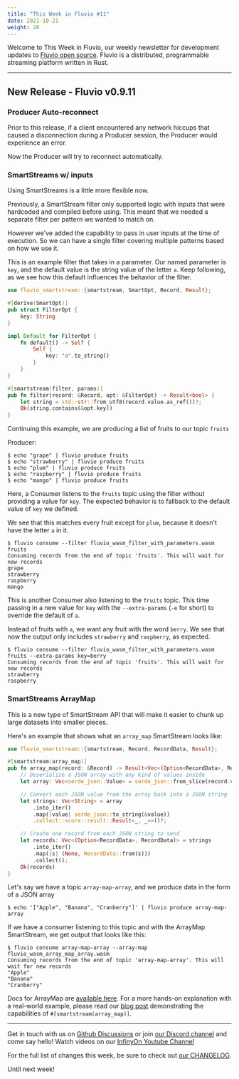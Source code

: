 ```yaml
---
title: "This Week in Fluvio #11"
date: 2021-10-21
weight: 20
---
```

Welcome to This Week in Fluvio, our weekly newsletter
for development updates to [Fluvio open source]. Fluvio is a distributed,
programmable streaming platform written in Rust.

---

## New Release - Fluvio v0.9.11

### Producer Auto-reconnect
Prior to this release, if a client encountered any network hiccups that caused a disconnection during a Producer session, the Producer would experience an error.

Now the Producer will try to reconnect automatically.

### SmartStreams w/ inputs
Using SmartStreams is a little more flexible now.

Previously, a SmartStream filter only supported logic with inputs that were hardcoded and compiled before using. This meant that we needed a separate filter per pattern we wanted to match on.

However we've added the capability to pass in user inputs at the time of execution. So we can have a single filter covering multiple patterns based on how we use it.

This is an example filter that takes in a parameter. Our named parameter is `key`, and the default value is the string value of the letter `a`. Keep following, as we see how this default influences the behavior of the filter.


```rust
use fluvio_smartstream::{smartstream, SmartOpt, Record, Result};

#[derive(SmartOpt)]
pub struct FilterOpt {
    key: String
}

impl Default for FilterOpt {
    fn default() -> Self {
        Self {
            key: "a".to_string()
        }
    }
}

#[smartstream(filter, params)]
pub fn filter(record: &Record, opt: &FilterOpt) -> Result<bool> {
    let string = std::str::from_utf8(record.value.as_ref())?;
    Ok(string.contains(&opt.key))
}
```

Continuing this example, we are producing a list of fruits to our topic `fruits`

Producer:

```shell
$ echo "grape" | fluvio produce fruits
$ echo "strawberry" | fluvio produce fruits
$ echo "plum" | fluvio produce fruits
$ echo "raspberry" | fluvio produce fruits
$ echo "mango" | fluvio produce fruits
```

Here, a Consumer listens to the `fruits` topic using the filter without providing a value for `key`. The expected behavior is to fallback to the default value of `key` we defined.

We see that this matches every fruit except for `plum`, because it doesn't have the letter `a` in it.

```shell
$ fluvio consume --filter fluvio_wasm_filter_with_parameters.wasm fruits
Consuming records from the end of topic 'fruits'. This will wait for new records
grape
strawberry
raspberry
mango
```

This is another Consumer also listening to the `fruits` topic. This time passing in a new value for `key` with the `--extra-params` (`-e` for short) to override the default of `a`.

Instead of fruits with `a`, we want any fruit with the word `berry`. We see that now the output only includes `strawberry` and `raspberry`, as expected.

```shell
$ fluvio consume --filter fluvio_wasm_filter_with_parameters.wasm fruits --extra-params key=berry
Consuming records from the end of topic 'fruits'. This will wait for new records
strawberry
raspberry
```

### SmartStreams ArrayMap
This is a new type of SmartStream API that will make it easier to chunk up large datasets into smaller pieces.

Here's an example that shows what an `array_map` SmartStream looks like:

```rust
use fluvio_smartstream::{smartstream, Record, RecordData, Result};

#[smartstream(array_map)]
pub fn array_map(record: &Record) -> Result<Vec<(Option<RecordData>, RecordData)>> {
    // Deserialize a JSON array with any kind of values inside
    let array: Vec<serde_json::Value> = serde_json::from_slice(record.value.as_ref())?;

    // Convert each JSON value from the array back into a JSON string
    let strings: Vec<String> = array
        .into_iter()
        .map(|value| serde_json::to_string(&value))
        .collect::<core::result::Result<_, _>>()?;

    // Create one record from each JSON string to send
    let records: Vec<(Option<RecordData>, RecordData)> = strings
        .into_iter()
        .map(|s| (None, RecordData::from(s)))
        .collect();
    Ok(records)
}
```

Let's say we have a topic `array-map-array`, and we produce data in the form of a JSON array

```shell
$ echo '["Apple", "Banana", "Cranberry"]' | fluvio produce array-map-array
```

If we have a consumer listening to this topic and with the ArrayMap SmartStream, we get output that looks like this:

```shell
$ fluvio consume array-map-array --array-map fluvio_wasm_array_map_array.wasm
Consuming records from the end of topic 'array-map-array'. This will wait for new records
"Apple"
"Banana"
"Cranberry"
```

Docs for ArrayMap are [available here](/smartmodules/transform/array-map). For a more hands-on explanation with a real-world example, please read our [blog post](https://infinyon.com/blog/2021/10/smartstream-array-map-reddit/) demonstrating the capabilities of `#[smartstream(array_map)]`.

---

Get in touch with us on [Github Discussions] or join [our Discord channel] and come say hello! Watch videos on our [InfinyOn Youtube Channel]

For the full list of changes this week, be sure to check out [our CHANGELOG].

Until next week!

[Fluvio open source]: https://github.com/infinyon/fluvio
[our CHANGELOG]: https://github.com/infinyon/fluvio/blob/master/CHANGELOG.md
[our Discord channel]: https://discordapp.com/invite/bBG2dTz
[Github Discussions]: https://github.com/infinyon/fluvio/discussions
[InfinyOn Youtube Channel]: https://www.youtube.com/@InfinyOn
